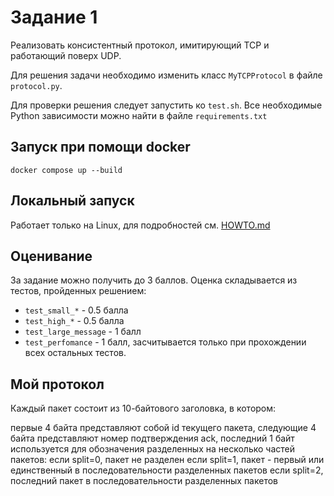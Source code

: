 # Задание 1

Реализовать консистентный протокол, имитирующий TCP и работающий поверх UDP.

Для решения задачи необходимо изменить класс `MyTCPProtocol` в файле `protocol.py`.

Для проверки решения следует запустить ко `test.sh`. Все необходимые Python зависимости можно найти в файле `requirements.txt`

## Запуск при помощи docker
```
docker compose up --build
```

## Локальный запуск
Работает только на Linux, для подробностей см. [HOWTO.md](HOWTO.md)

## Оценивание

За задание можно получить до 3 баллов. Оценка складывается из тестов, пройденных решением:

* `test_small_*` - 0.5 балла
* `test_high_*` - 0.5 балла
* `test_large_message` - 1 балл
* `test_perfomance` - 1 балл, засчитывается только при прохождении всех остальных тестов.

## Мой протокол

Каждый пакет состоит из 10-байтового заголовка, в котором:

первые 4 байта представляют собой id текущего пакета,
следующие 4 байта представляют номер подтверждения ack,
последний 1 байт используется для обозначения разделенных на несколько частей пакетов:
если split=0, пакет не разделен
если split=1, пакет - первый или единственный в последовательности разделенных пакетов
если split=2, последний пакет в последовательности разделенных пакетов